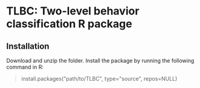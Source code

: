 # TLBC: Two-level behavior classification R package

## Installation

Download and unzip the folder. Install the package by running the following command in R:

> install.packages("path/to/TLBC", type="source", repos=NULL)

